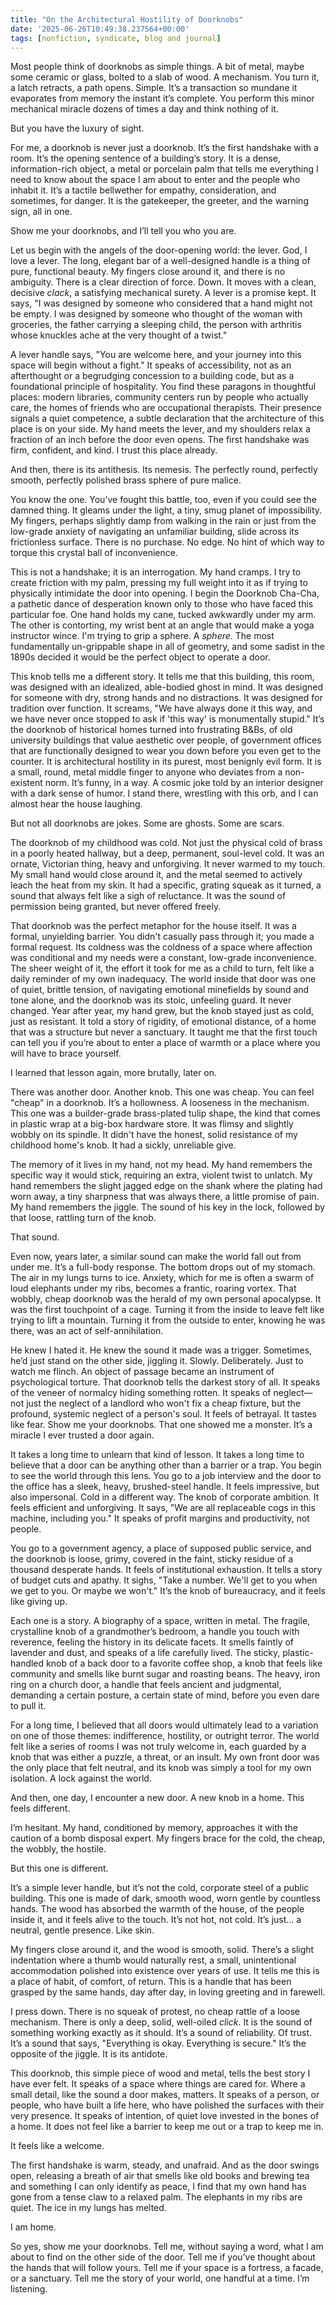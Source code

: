 ```yaml
---
title: "On the Architectural Hostility of Doorknobs"
date: '2025-06-26T10:49:38.237564+00:00'
tags: [nonfiction, syndicate, blog and journal]
---
```


Most people think of doorknobs as simple things. A bit of metal, maybe some ceramic or glass, bolted to a slab of wood. A mechanism. You turn it, a latch retracts, a path opens. Simple. It’s a transaction so mundane it evaporates from memory the instant it’s complete. You perform this minor mechanical miracle dozens of times a day and think nothing of it.

But you have the luxury of sight.

For me, a doorknob is never just a doorknob. It’s the first handshake with a room. It’s the opening sentence of a building’s story. It is a dense, information-rich object, a metal or porcelain palm that tells me everything I need to know about the space I am about to enter and the people who inhabit it. It’s a tactile bellwether for empathy, consideration, and sometimes, for danger. It is the gatekeeper, the greeter, and the warning sign, all in one.

Show me your doorknobs, and I’ll tell you who you are.

Let us begin with the angels of the door-opening world: the lever. God, I love a lever. The long, elegant bar of a well-designed handle is a thing of pure, functional beauty. My fingers close around it, and there is no ambiguity. There is a clear direction of force. Down. It moves with a clean, decisive *clack*, a satisfying mechanical surety. A lever is a promise kept. It says, "I was designed by someone who considered that a hand might not be empty. I was designed by someone who thought of the woman with groceries, the father carrying a sleeping child, the person with arthritis whose knuckles ache at the very thought of a twist."

A lever handle says, "You are welcome here, and your journey into this space will begin without a fight." It speaks of accessibility, not as an afterthought or a begrudging concession to a building code, but as a foundational principle of hospitality. You find these paragons in thoughtful places: modern libraries, community centers run by people who actually care, the homes of friends who are occupational therapists. Their presence signals a quiet competence, a subtle declaration that the architecture of this place is on your side. My hand meets the lever, and my shoulders relax a fraction of an inch before the door even opens. The first handshake was firm, confident, and kind. I trust this place already.

And then, there is its antithesis. Its nemesis. The perfectly round, perfectly smooth, perfectly polished brass sphere of pure malice.

You know the one. You’ve fought this battle, too, even if you could see the damned thing. It gleams under the light, a tiny, smug planet of impossibility. My fingers, perhaps slightly damp from walking in the rain or just from the low-grade anxiety of navigating an unfamiliar building, slide across its frictionless surface. There is no purchase. No edge. No hint of which way to torque this crystal ball of inconvenience.

This is not a handshake; it is an interrogation. My hand cramps. I try to create friction with my palm, pressing my full weight into it as if trying to physically intimidate the door into opening. I begin the Doorknob Cha-Cha, a pathetic dance of desperation known only to those who have faced this particular foe. One hand holds my cane, tucked awkwardly under my arm. The other is contorting, my wrist bent at an angle that would make a yoga instructor wince. I'm trying to grip a sphere. A *sphere*. The most fundamentally un-grippable shape in all of geometry, and some sadist in the 1890s decided it would be the perfect object to operate a door.

This knob tells me a different story. It tells me that this building, this room, was designed with an idealized, able-bodied ghost in mind. It was designed for someone with dry, strong hands and no distractions. It was designed for tradition over function. It screams, "We have always done it this way, and we have never once stopped to ask if 'this way' is monumentally stupid." It’s the doorknob of historical homes turned into frustrating B&Bs, of old university buildings that value aesthetic over people, of government offices that are functionally designed to wear you down before you even get to the counter. It is architectural hostility in its purest, most benignly evil form. It is a small, round, metal middle finger to anyone who deviates from a non-existent norm. It’s funny, in a way. A cosmic joke told by an interior designer with a dark sense of humor. I stand there, wrestling with this orb, and I can almost hear the house laughing.

But not all doorknobs are jokes. Some are ghosts. Some are scars.

The doorknob of my childhood was cold. Not just the physical cold of brass in a poorly heated hallway, but a deep, permanent, soul-level cold. It was an ornate, Victorian thing, heavy and unforgiving. It never warmed to my touch. My small hand would close around it, and the metal seemed to actively leach the heat from my skin. It had a specific, grating squeak as it turned, a sound that always felt like a sigh of reluctance. It was the sound of permission being granted, but never offered freely.

That doorknob was the perfect metaphor for the house itself. It was a formal, unyielding barrier. You didn't casually pass through it; you made a formal request. Its coldness was the coldness of a space where affection was conditional and my needs were a constant, low-grade inconvenience. The sheer weight of it, the effort it took for me as a child to turn, felt like a daily reminder of my own inadequacy. The world inside that door was one of quiet, brittle tension, of navigating emotional minefields by sound and tone alone, and the doorknob was its stoic, unfeeling guard. It never changed. Year after year, my hand grew, but the knob stayed just as cold, just as resistant. It told a story of rigidity, of emotional distance, of a home that was a structure but never a sanctuary. It taught me that the first touch can tell you if you’re about to enter a place of warmth or a place where you will have to brace yourself.

I learned that lesson again, more brutally, later on.

There was another door. Another knob. This one was cheap. You can feel "cheap" in a doorknob. It’s a hollowness. A looseness in the mechanism. This one was a builder-grade brass-plated tulip shape, the kind that comes in plastic wrap at a big-box hardware store. It was flimsy and slightly wobbly on its spindle. It didn't have the honest, solid resistance of my childhood home's knob. It had a sickly, unreliable give.

The memory of it lives in my hand, not my head. My hand remembers the specific way it would stick, requiring an extra, violent twist to unlatch. My hand remembers the slight jagged edge on the shank where the plating had worn away, a tiny sharpness that was always there, a little promise of pain. My hand remembers the jiggle. The sound of his key in the lock, followed by that loose, rattling turn of the knob.

That sound.

Even now, years later, a similar sound can make the world fall out from under me. It’s a full-body response. The bottom drops out of my stomach. The air in my lungs turns to ice. Anxiety, which for me is often a swarm of loud elephants under my ribs, becomes a frantic, roaring vortex. That wobbly, cheap doorknob was the herald of my own personal apocalypse. It was the first touchpoint of a cage. Turning it from the inside to leave felt like trying to lift a mountain. Turning it from the outside to enter, knowing he was there, was an act of self-annihilation.

He knew I hated it. He knew the sound it made was a trigger. Sometimes, he’d just stand on the other side, jiggling it. Slowly. Deliberately. Just to watch me flinch. An object of passage became an instrument of psychological torture. That doorknob tells the darkest story of all. It speaks of the veneer of normalcy hiding something rotten. It speaks of neglect—not just the neglect of a landlord who won't fix a cheap fixture, but the profound, systemic neglect of a person's soul. It feels of betrayal. It tastes like fear. Show me your doorknobs. That one showed me a monster. It’s a miracle I ever trusted a door again.

It takes a long time to unlearn that kind of lesson. It takes a long time to believe that a door can be anything other than a barrier or a trap. You begin to see the world through this lens. You go to a job interview and the door to the office has a sleek, heavy, brushed-steel handle. It feels impressive, but also impersonal. Cold in a different way. The knob of corporate ambition. It feels efficient and unforgiving. It says, "We are all replaceable cogs in this machine, including you." It speaks of profit margins and productivity, not people.

You go to a government agency, a place of supposed public service, and the doorknob is loose, grimy, covered in the faint, sticky residue of a thousand desperate hands. It feels of institutional exhaustion. It tells a story of budget cuts and apathy. It sighs, "Take a number. We'll get to you when we get to you. Or maybe we won't." It’s the knob of bureaucracy, and it feels like giving up.

Each one is a story. A biography of a space, written in metal. The fragile, crystalline knob of a grandmother’s bedroom, a handle you touch with reverence, feeling the history in its delicate facets. It smells faintly of lavender and dust, and speaks of a life carefully lived. The sticky, plastic-handled knob of a back door to a favorite coffee shop, a knob that feels like community and smells like burnt sugar and roasting beans. The heavy, iron ring on a church door, a handle that feels ancient and judgmental, demanding a certain posture, a certain state of mind, before you even dare to pull it.

For a long time, I believed that all doors would ultimately lead to a variation on one of those themes: indifference, hostility, or outright terror. The world felt like a series of rooms I was not truly welcome in, each guarded by a knob that was either a puzzle, a threat, or an insult. My own front door was the only place that felt neutral, and its knob was simply a tool for my own isolation. A lock against the world.

And then, one day, I encounter a new door. A new knob in a home. This feels different.

I’m hesitant. My hand, conditioned by memory, approaches it with the caution of a bomb disposal expert. My fingers brace for the cold, the cheap, the wobbly, the hostile.

But this one is different.

It’s a simple lever handle, but it’s not the cold, corporate steel of a public building. This one is made of dark, smooth wood, worn gentle by countless hands. The wood has absorbed the warmth of the house, of the people inside it, and it feels alive to the touch. It’s not hot, not cold. It’s just… a neutral, gentle presence. Like skin.

My fingers close around it, and the wood is smooth, solid. There’s a slight indentation where a thumb would naturally rest, a small, unintentional accommodation polished into existence over years of use. It tells me this is a place of habit, of comfort, of return. This is a handle that has been grasped by the same hands, day after day, in loving greeting and in farewell.

I press down. There is no squeak of protest, no cheap rattle of a loose mechanism. There is only a deep, solid, well-oiled *click*. It is the sound of something working exactly as it should. It’s a sound of reliability. Of trust. It’s a sound that says, "Everything is okay. Everything is secure." It’s the opposite of the jiggle. It is its antidote.

This doorknob, this simple piece of wood and metal, tells the best story I have ever felt. It speaks of a space where things are cared for. Where a small detail, like the sound a door makes, matters. It speaks of a person, or people, who have built a life here, who have polished the surfaces with their very presence. It speaks of intention, of quiet love invested in the bones of a home. It does not feel like a barrier to keep me out or a trap to keep me in.

It feels like a welcome.

The first handshake is warm, steady, and unafraid. And as the door swings open, releasing a breath of air that smells like old books and brewing tea and something I can only identify as peace, I find that my own hand has gone from a tense claw to a relaxed palm. The elephants in my ribs are quiet. The ice in my lungs has melted.

I am home.

So yes, show me your doorknobs. Tell me, without saying a word, what I am about to find on the other side of the door. Tell me if you’ve thought about the hands that will follow yours. Tell me if your space is a fortress, a facade, or a sanctuary. Tell me the story of your world, one handful at a time. I’m listening.